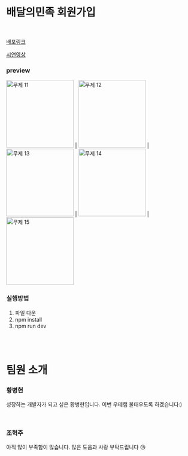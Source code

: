 # 배달의민족 회원가입

</br>

[배포링크](https://baemin-4.herokuapp.com/)

[시연영상](https://www.youtube.com/watch?v=bxJ8M0eV8gM&t=4s)


### preview

<img width="180" alt="무제 11" src="https://user-images.githubusercontent.com/47776356/125057881-aaf0b880-e0e4-11eb-9080-3f5300a107eb.png"> | <img width="180" alt="무제 12" src="https://user-images.githubusercontent.com/47776356/125059229-0cfded80-e0e6-11eb-99dd-01b3e82d631d.png"> | <img width="180" alt="무제 13" src="https://user-images.githubusercontent.com/47776356/125059360-33bc2400-e0e6-11eb-9ac0-81fa3ef88299.png"> | <img width="180" alt="무제 14" src="https://user-images.githubusercontent.com/47776356/125059394-3dde2280-e0e6-11eb-97d5-972d8fabdf8b.png"> | <img width="180" alt="무제 15" src="https://user-images.githubusercontent.com/47776356/125059498-59e1c400-e0e6-11eb-81cc-c6fa5a8b504d.png">


### 실행방법

1. 파일 다운
2. npm install
3. npm run dev

</br>
</br>

# 팀원 소개
### 황병현

성장하는 개발자가 되고 싶은 황병현입니다. 이번 우테캠 불태우도록 하겠습니다:)

</br>

### 조혁주

아직 많이 부족함이 많습니다. 많은 도움과 사랑 부탁드립니다 😘
